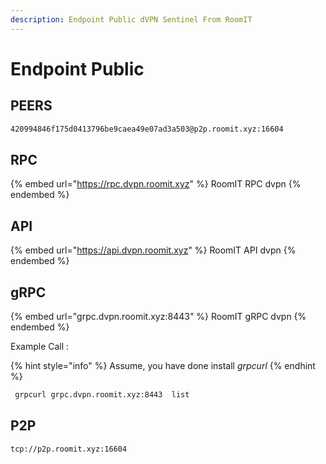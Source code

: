 ```yaml
---
description: Endpoint Public dVPN Sentinel From RoomIT
---
```


# Endpoint Public

## PEERS

```bash
420994846f175d0413796be9caea49e07ad3a503@p2p.roomit.xyz:16604
```

## RPC

{% embed url="https://rpc.dvpn.roomit.xyz" %}
RoomIT RPC dvpn
{% endembed %}

## API

{% embed url="https://api.dvpn.roomit.xyz" %}
RoomIT API dvpn
{% endembed %}

## gRPC

{% embed url="grpc.dvpn.roomit.xyz:8443" %}
RoomIT gRPC dvpn
{% endembed %}

Example Call :

{% hint style="info" %}
Assume, you have done install _grpcurl_
{% endhint %}

```bash
 grpcurl grpc.dvpn.roomit.xyz:8443  list
```

## P2P

```
tcp://p2p.roomit.xyz:16604
```

